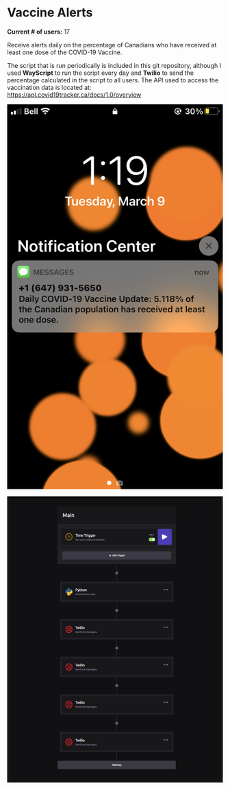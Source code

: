 # Vaccine Alerts

**Current # of users:** 17

Receive alerts daily on the percentage of Canadians who have received at least one dose of the COVID-19 Vaccine.

The script that is run periodically is included in this git repository, although I used **WayScript** to run the script every day and **Twilio** to send
the percentage calculated in the script to all users. The API used to access the vaccination data is located at: https://api.covid19tracker.ca/docs/1.0/overview

<img src='text.png' width=620>

![](wayscript.png)
